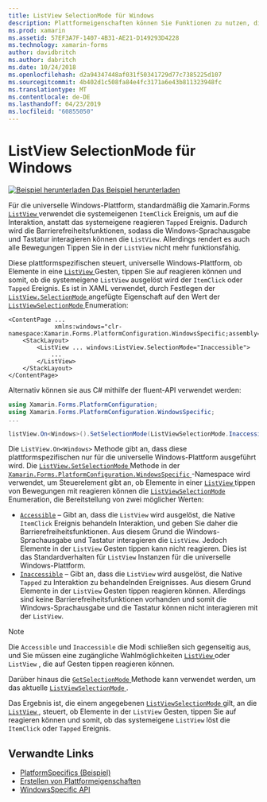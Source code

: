 ```yaml
---
title: ListView SelectionMode für Windows
description: Plattformeigenschaften können Sie Funktionen zu nutzen, die nur auf einer bestimmten Plattform verfügbar ist ohne die Implementierung der benutzerdefinierten Renderern und Effekte. In diesem Artikel wird erläutert, wie die Windows-Plattform-spezifische genutzt, die steuert, ob Elemente in einer ListView auf Gesten tippen reagieren können.
ms.prod: xamarin
ms.assetid: 57EF3A7F-1407-4B31-AE21-D149293D4228
ms.technology: xamarin-forms
author: davidbritch
ms.author: dabritch
ms.date: 10/24/2018
ms.openlocfilehash: d2a94347448af031f50341729d77c7385225d107
ms.sourcegitcommit: 4b402d1c508fa84e4fc3171a6e43b811323948fc
ms.translationtype: MT
ms.contentlocale: de-DE
ms.lasthandoff: 04/23/2019
ms.locfileid: "60855050"
---
```

# <a name="listview-selectionmode-on-windows"></a>ListView SelectionMode für Windows

[![Beispiel herunterladen](~/media/shared/download.png) Das Beispiel herunterladen](https://developer.xamarin.com/samples/xamarin-forms/userinterface/platformspecifics/)

Für die universelle Windows-Plattform, standardmäßig die Xamarin.Forms [ `ListView` ](xref:Xamarin.Forms.ListView) verwendet die systemeigenen `ItemClick` Ereignis, um auf die Interaktion, anstatt das systemeigene reagieren `Tapped` Ereignis. Dadurch wird die Barrierefreiheitsfunktionen, sodass die Windows-Sprachausgabe und Tastatur interagieren können die `ListView`. Allerdings rendert es auch alle Bewegungen Tippen Sie in der `ListView` nicht mehr funktionsfähig.

Diese plattformspezifischen steuert, universelle Windows-Plattform, ob Elemente in eine [ `ListView` ](xref:Xamarin.Forms.ListView) Gesten, tippen Sie auf reagieren können und somit, ob die systemeigene `ListView` ausgelöst wird der `ItemClick` oder `Tapped` Ereignis. Es ist in XAML verwendet, durch Festlegen der [ `ListView.SelectionMode` ](xref:Xamarin.Forms.PlatformConfiguration.WindowsSpecific.ListView.SelectionModeProperty) angefügte Eigenschaft auf den Wert der [ `ListViewSelectionMode` ](xref:Xamarin.Forms.PlatformConfiguration.WindowsSpecific.ListViewSelectionMode) Enumeration:

```xaml
<ContentPage ...
             xmlns:windows="clr-namespace:Xamarin.Forms.PlatformConfiguration.WindowsSpecific;assembly=Xamarin.Forms.Core">
    <StackLayout>
        <ListView ... windows:ListView.SelectionMode="Inaccessible">
            ...
        </ListView>
    </StackLayout>
</ContentPage>
```

Alternativ können sie aus C# mithilfe der fluent-API verwendet werden:

```csharp
using Xamarin.Forms.PlatformConfiguration;
using Xamarin.Forms.PlatformConfiguration.WindowsSpecific;
...

listView.On<Windows>().SetSelectionMode(ListViewSelectionMode.Inaccessible);
```

Die `ListView.On<Windows>` Methode gibt an, dass diese plattformspezifischen nur für die universelle Windows-Plattform ausgeführt wird. Die [ `ListView.SetSelectionMode` ](xref:Xamarin.Forms.PlatformConfiguration.WindowsSpecific.ListView.SetSelectionMode(Xamarin.Forms.IPlatformElementConfiguration{Xamarin.Forms.PlatformConfiguration.Windows,Xamarin.Forms.ListView},Xamarin.Forms.PlatformConfiguration.WindowsSpecific.ListViewSelectionMode)) Methode in der [ `Xamarin.Forms.PlatformConfiguration.WindowsSpecific` ](xref:Xamarin.Forms.PlatformConfiguration.WindowsSpecific) -Namespace wird verwendet, um Steuerelement gibt an, ob Elemente in einer [ `ListView` ](xref:Xamarin.Forms.ListView) tippen von Bewegungen mit reagieren können die [ `ListViewSelectionMode` ](xref:Xamarin.Forms.PlatformConfiguration.WindowsSpecific.ListViewSelectionMode) Enumeration, die Bereitstellung von zwei möglicher Werten:

- [`Accessible`](xref:Xamarin.Forms.PlatformConfiguration.WindowsSpecific.ListViewSelectionMode.Accessible) – Gibt an, dass die `ListView` wird ausgelöst, die Native `ItemClick` Ereignis behandeln Interaktion, und geben Sie daher die Barrierefreiheitsfunktionen. Aus diesem Grund die Windows-Sprachausgabe und Tastatur interagieren die `ListView`. Jedoch Elemente in der `ListView` Gesten tippen kann nicht reagieren. Dies ist das Standardverhalten für `ListView` Instanzen für die universelle Windows-Plattform.
- [`Inaccessible`](xref:Xamarin.Forms.PlatformConfiguration.WindowsSpecific.ListViewSelectionMode.Inaccessible) – Gibt an, dass die `ListView` wird ausgelöst, die Native `Tapped` zu Interaktion zu behandelnden Ereignisses. Aus diesem Grund Elemente in der `ListView` Gesten tippen reagieren können. Allerdings sind keine Barrierefreiheitsfunktionen vorhanden und somit die Windows-Sprachausgabe und die Tastatur können nicht interagieren mit der `ListView`.

> [!NOTE]
> Die `Accessible` und `Inaccessible` die Modi schließen sich gegenseitig aus, und Sie müssen eine zugängliche Wahlmöglichkeiten [ `ListView` ](xref:Xamarin.Forms.ListView) oder `ListView` , die auf Gesten tippen reagieren können.

Darüber hinaus die [ `GetSelectionMode` ](xref:Xamarin.Forms.PlatformConfiguration.WindowsSpecific.ListView.GetSelectionMode(Xamarin.Forms.IPlatformElementConfiguration{Xamarin.Forms.PlatformConfiguration.Windows,Xamarin.Forms.ListView})) Methode kann verwendet werden, um das aktuelle [ `ListViewSelectionMode` ](xref:Xamarin.Forms.PlatformConfiguration.WindowsSpecific.ListViewSelectionMode).

Das Ergebnis ist, die einem angegebenen [ `ListViewSelectionMode` ](xref:Xamarin.Forms.PlatformConfiguration.WindowsSpecific.ListViewSelectionMode) gilt, an die [ `ListView` ](xref:Xamarin.Forms.ListView), steuert, ob Elemente in der `ListView` Gesten, tippen Sie auf reagieren können und somit, ob das systemeigene `ListView` löst die `ItemClick` oder `Tapped` Ereignis.

## <a name="related-links"></a>Verwandte Links

- [PlatformSpecifics (Beispiel)](https://developer.xamarin.com/samples/xamarin-forms/userinterface/platformspecifics/)
- [Erstellen von Plattformeigenschaften](~/xamarin-forms/platform/platform-specifics/index.md#creating-platform-specifics)
- [WindowsSpecific API](xref:Xamarin.Forms.PlatformConfiguration.WindowsSpecific)
